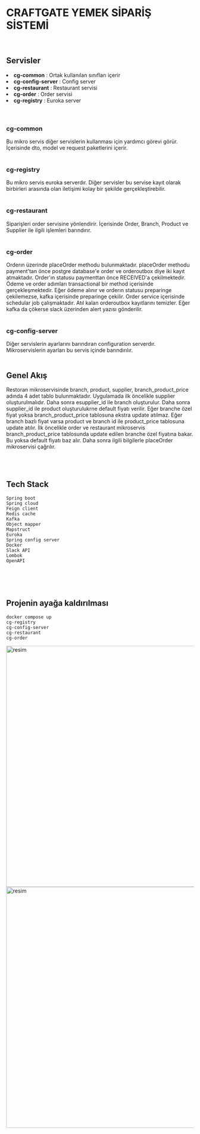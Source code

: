 <h1>CRAFTGATE YEMEK SİPARİŞ SİSTEMİ</h1>
<br>
<h2>Servisler</h2>

<li><strong>cg-common</strong> :         Ortak kullanılan sınıfları içerir</li>
<li><strong>cg-config-server</strong> :  Config server</li>
<li><strong>cg-restaurant</strong> :     Restaurant servisi</li>
<li><strong>cg-order</strong> :          Order servisi</li>
<li><strong>cg-registry</strong> :       Euroka server</li>
<br>
<br>

<h3>cg-common</h3>
Bu mikro servis diğer servislerin kullanması için yardımcı görevi görür. İçerisinde dto, model ve request paketlerini içerir.
<br>
<br>
<h3>cg-registry</h3>
Bu mikro servis euroka serverdır. Diğer servisler bu servise kayıt olarak
birbirleri arasında olan iletişimi kolay bir şekilde gerçekleştirebilir.
<br>
<br>
<h3>cg-restaurant</h3>
Siparişleri order servisine yönlendirir. İçerisinde
Order, Branch, Product ve Supplier ile ilgili işlemleri barındırır.
<br>
<br>
<h3>cg-order</h3>
Orderın üzerinde placeOrder methodu bulunmaktadır. placeOrder methodu payment'tan önce postgre database'e order ve orderoutbox diye iki kayıt atmaktadır.
Order'ın statusu paymenttan önce RECEIVED'a çekilmektedir. Ödeme ve order  adımları transactional bir method içerisinde gerçekleşmektedir.
Eğer ödeme alınır ve orderın statusu preparinge çekilemezse, kafka içerisinde preparinge çekilir. Order service içerisinde schedular job çalışmaktadır.
Atıl kalan orderoutbox kayıtlarını temizler. Eğer kafka da çökerse slack üzerinden alert yazısı gönderilir. 
<br>
<br>
<h3>cg-config-server</h3>
Diğer servislerin ayarlarını barındıran configuration serverdır. Mikroservislerin ayarları bu servis içinde barındırılır.
<br>
<br>

<h2>Genel Akış</h2>
Restoran mikroservisinde branch, product, supplier, branch_product_price adında 4 adet tablo bulunmaktadır.
Uygulamada ilk öncelikle supplier oluşturulmalıdır. Daha sonra esupplier_id ile branch oluşturulur. Daha sonra
supplier_id ile product oluşturulukrne default fiyatı verilir. Eğer branche özel fiyat yoksa branch_product_price tablosuna ekstra update atılmaz.
Eğer branch bazlı fiyat varsa product ve branch id ile product_price tablosuna update atılır. İlk öncelikle order ve restaurant mikroservis 
branch_product_price tablosunda update edilen branche özel fiyatına bakar. Bu yoksa default fiyatı baz alır. Daha sonra ilgili bilgilerle placeOrder
mikroservisi çağrılır.
<br>
<br>
<br>
<br>

## Tech Stack
    Spring boot
    Spring cloud
    Feign client
    Redis cache
    Kafka
    Object mapper
    Mapstruct
    Euroka
    Spring config server
    Docker
    Slack API
    Lombok
    OpenAPI

<br>
<br>
<br>

## Projenin ayağa kaldırılması
    docker compose up
    cg-registry
    cg-config-server
    cg-restaurant
    cg-order

<img width="647" alt="resim" src="https://user-images.githubusercontent.com/52275789/223154162-9d039051-d90c-4fe2-a31b-bb473be92a7c.png">

<img width="647" alt="resim" src="https://user-images.githubusercontent.com/52275789/223154829-54a50ed4-46d2-45af-ae7b-b486423d8779.png">

